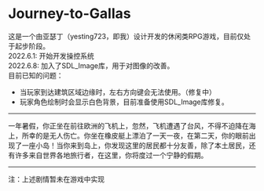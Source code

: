 # Journey-to-Gallas
这是一个由亚瑟丁（yesting723，即我）设计开发的休闲类RPG游戏，目前仅处于起步阶段。<br />
2022.6.1: 开始开发操控系统<br />
2022.6.8: 加入了SDL_Image库，用于对图像的改善。<br />
目前已知的问题：<br />
- 当玩家到达建筑区域边缘时，左右方向键会无法使用。（修复中）
- 玩家角色绘制时会显示白色背景，目前准备使用SDL_Image库修复。
- ---
一年暑假，你正坐在前往欧洲的飞机上，忽然，飞机遭遇了台风，不得不迫降在海上，所幸的是无人伤亡。你坐在橡皮艇上漂泊了一天一夜，在第二天，你的眼前出现了一座小岛！当你来到岛上，你发现这里的居民都十分友善，除了本土居民，还有许多来自世界各地旅行者，在这里，你将度过一个宁静的假期。
- ---
注：上述剧情暂未在游戏中实现<br />

